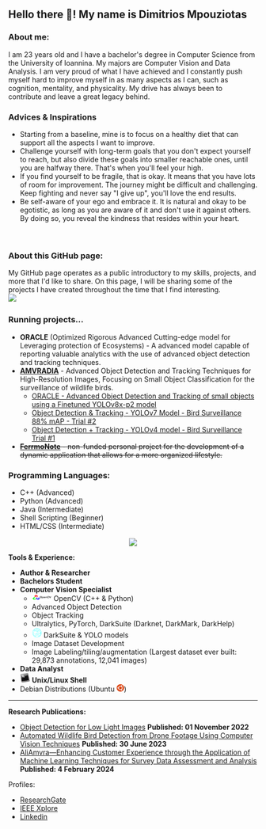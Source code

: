 ## Hello there :wave:! My name is Dimitrios Mpouziotas 

### About me:
I am 23 years old and I have a bachelor's degree in Computer Science from the University of Ioannina. My majors are Computer Vision and Data Analysis. I am very proud of what I have achieved and I constantly push myself hard to improve myself in as many aspects as I can, such as cognition, mentality, and physicality. My drive has always been to contribute and leave a great legacy behind.

### Advices & Inspirations
- Starting from a baseline, mine is to focus on a healthy diet that can support all the aspects I want to improve. <br/>
- Challenge yourself with long-term goals that you don't expect yourself to reach, but also divide these goals into smaller reachable ones, until you are halfway there. That's when you'll feel your high.<br/>
- If you find yourself to be fragile, that is okay. It means that you have lots of room for improvement. The journey might be difficult and challenging. Keep fighting and never say "I give up", you'll love the end results.<br/>
- Be self-aware of your ego and embrace it. It is natural and okay to be egotistic, as long as you are aware of it and don't use it against others. By doing so, you reveal the kindness that resides within your heart. <br/>
<br/><br/>

### About this GitHub page:
My GitHub page operates as a public introductory to my skills, projects, and more that I'd like to share. On this page, I will be sharing some of the projects I have created throughout the time that I find interesting. <br/>
![](https://komarev.com/ghpvc/?username=ChilledFerrum&color=green)

### Running projects...
 - <a>**ORACLE** (Optimized Rigorous Advanced Cutting-edge model for Leveraging protection of Ecosystems)</a> - A advanced model capable of reporting valuable analytics with the use of advanced object detection and tracking techniques. 
 - <a href="https://kic.uoi.gr/el/amvradia-erevna-kai-anaptyxi-proigmenon-ypol/">**AMVRADIA**</a> - Advanced Object Detection and Tracking Techniques for High-Resolution Images, Focusing on Small Object Classification for the surveillance of wildlife birds.
    - <a href="https://youtu.be/P68YwJPc2DY">ORACLE - Advanced Object Detection and Tracking of small objects using a Finetuned YOLOv8x-p2 model</a>
    - <a href="https://youtu.be/MnMAoin4kec">Object Detection & Tracking - YOLOv7 Model - Bird Surveillance 88% mAP - Trial #2</a>
    - <a href="https://youtu.be/lMITeOJ_ss0">Object Detection + Tracking - YOLOv4 model - Bird Surveillance Trial #1</a>
- ~~<a href="https://github.com/ChilledFerrum/FerrmoNote">**FerrmoNote**</a> - non-funded personal project for the development of a dynamic application that allows for a more organized lifestyle.~~

### Programming Languages:
<!--  - <img src="https://github.com/ChilledFerrum/ChilledFerrum/blob/efa6c805340d33a03c2c8e8332661fb919610e2e/style/Python.png" width="25" height="25" position="relative"> -->
 - C++ (Advanced)
 - Python (Advanced) 
 - Java (Intermediate)
 - Shell Scripting (Beginner)
 - HTML/CSS (Intermediate)

<p align="center">
  <a href="https://github.com/ChilledFerrum">
  <img align="center" src="https://github-readme-stats.vercel.app/api/top-langs/?username=ChilledFerrum&layout=pie&theme=tokyonight&hide_border=true&hide=" /></a>
  </a>
</p>

**Tools & Experience:**
- **Author & Researcher**
- **Bachelors Student**
- **Computer Vision Specialist**
  - <img src="https://github.com/ChilledFerrum/ChilledFerrum/blob/c55b84bf0d87a1503484ecfa15cf438863084b65/style/OpenCV.png" width="40" height="15"> OpenCV (C++ & Python)
  - Advanced Object Detection
  - Object Tracking
  - Ultralytics, PyTorch, DarkSuite (Darknet, DarkMark, DarkHelp)
  - <img src="https://github.com/ChilledFerrum/ChilledFerrum/blob/182bcfd5384e5b133a6da195fbb5b2af89947eda/style/darknet.png" width="20" height="20"> DarkSuite & YOLO models
  - Image Dataset Development
  - Image Labeling/tiling/augmentation (Largest dataset ever built: 29,873 annotations, 12,041 images)
- **Data Analyst**
- <img src="https://github.com/ChilledFerrum/ChilledFerrum/blob/51af7ea28b00011947c625eae60d5c71c4c3475b/style/BashLinuxUnixShell.png" width="20" height="20"> **Unix/Linux Shell**
- Debian Distributions (Ubuntu <img src="https://github.com/ChilledFerrum/ChilledFerrum/blob/5347db0418e383c999c1a95882fe9fcf34602d49/style/Ubuntu.png" width="15" height="15">)


---


**Research Publications:** <br/>
 - [Object Detection for Low Light Images](https://ieeexplore.ieee.org/document/9932921) **Published: 01 November 2022**
 - [Automated Wildlife Bird Detection from Drone Footage Using Computer Vision Techniques](https://www.mdpi.com/2076-3417/13/13/7787) **Published: 30 June 2023**
 - [AliAmvra—Enhancing Customer Experience through the Application of Machine Learning Techniques for Survey Data Assessment and Analysis](https://www.mdpi.com/2078-2489/15/2/83) **Published: 4 February 2024**


Profiles:
- [ResearchGate](https://www.researchgate.net/profile/Dimitris-Mpouziotas)
- [IEEE Xplore](https://ieeexplore.ieee.org/author/37089583858)
- [Linkedin](https://www.linkedin.com/in/dimitris-mpouziotas-a34318256/)
